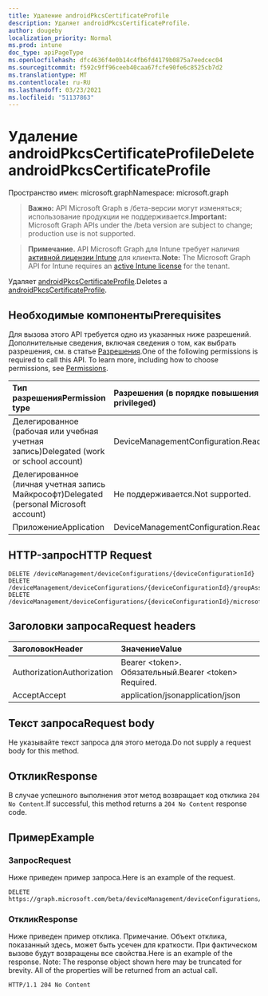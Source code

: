 ```yaml
---
title: Удаление androidPkcsCertificateProfile
description: Удаляет androidPkcsCertificateProfile.
author: dougeby
localization_priority: Normal
ms.prod: intune
doc_type: apiPageType
ms.openlocfilehash: dfc4636f4e0b14c4fb6fd4179b0875a7eedcec04
ms.sourcegitcommit: f592c9ff96ceeb40caa67fcfe90fe6c8525cb7d2
ms.translationtype: MT
ms.contentlocale: ru-RU
ms.lasthandoff: 03/23/2021
ms.locfileid: "51137863"
---
```

# <a name="delete-androidpkcscertificateprofile"></a><span data-ttu-id="6366b-103">Удаление androidPkcsCertificateProfile</span><span class="sxs-lookup"><span data-stu-id="6366b-103">Delete androidPkcsCertificateProfile</span></span>

<span data-ttu-id="6366b-104">Пространство имен: microsoft.graph</span><span class="sxs-lookup"><span data-stu-id="6366b-104">Namespace: microsoft.graph</span></span>

> <span data-ttu-id="6366b-105">**Важно:** API Microsoft Graph в /бета-версии могут изменяться; использование продукции не поддерживается.</span><span class="sxs-lookup"><span data-stu-id="6366b-105">**Important:** Microsoft Graph APIs under the /beta version are subject to change; production use is not supported.</span></span>

> <span data-ttu-id="6366b-106">**Примечание.** API Microsoft Graph для Intune требует наличия [активной лицензии Intune](https://go.microsoft.com/fwlink/?linkid=839381) для клиента.</span><span class="sxs-lookup"><span data-stu-id="6366b-106">**Note:** The Microsoft Graph API for Intune requires an [active Intune license](https://go.microsoft.com/fwlink/?linkid=839381) for the tenant.</span></span>

<span data-ttu-id="6366b-107">Удаляет [androidPkcsCertificateProfile](../resources/intune-deviceconfig-androidpkcscertificateprofile.md).</span><span class="sxs-lookup"><span data-stu-id="6366b-107">Deletes a [androidPkcsCertificateProfile](../resources/intune-deviceconfig-androidpkcscertificateprofile.md).</span></span>

## <a name="prerequisites"></a><span data-ttu-id="6366b-108">Необходимые компоненты</span><span class="sxs-lookup"><span data-stu-id="6366b-108">Prerequisites</span></span>
<span data-ttu-id="6366b-p101">Для вызова этого API требуется одно из указанных ниже разрешений. Дополнительные сведения, включая сведения о том, как выбрать разрешения, см. в статье [Разрешения](/graph/permissions-reference).</span><span class="sxs-lookup"><span data-stu-id="6366b-p101">One of the following permissions is required to call this API. To learn more, including how to choose permissions, see [Permissions](/graph/permissions-reference).</span></span>

|<span data-ttu-id="6366b-111">Тип разрешения</span><span class="sxs-lookup"><span data-stu-id="6366b-111">Permission type</span></span>|<span data-ttu-id="6366b-112">Разрешения (в порядке повышения привилегий)</span><span class="sxs-lookup"><span data-stu-id="6366b-112">Permissions (from least to most privileged)</span></span>|
|:---|:---|
|<span data-ttu-id="6366b-113">Делегированное (рабочая или учебная учетная запись)</span><span class="sxs-lookup"><span data-stu-id="6366b-113">Delegated (work or school account)</span></span>|<span data-ttu-id="6366b-114">DeviceManagementConfiguration.ReadWrite.All</span><span class="sxs-lookup"><span data-stu-id="6366b-114">DeviceManagementConfiguration.ReadWrite.All</span></span>|
|<span data-ttu-id="6366b-115">Делегированное (личная учетная запись Майкрософт)</span><span class="sxs-lookup"><span data-stu-id="6366b-115">Delegated (personal Microsoft account)</span></span>|<span data-ttu-id="6366b-116">Не поддерживается.</span><span class="sxs-lookup"><span data-stu-id="6366b-116">Not supported.</span></span>|
|<span data-ttu-id="6366b-117">Приложение</span><span class="sxs-lookup"><span data-stu-id="6366b-117">Application</span></span>|<span data-ttu-id="6366b-118">DeviceManagementConfiguration.ReadWrite.All</span><span class="sxs-lookup"><span data-stu-id="6366b-118">DeviceManagementConfiguration.ReadWrite.All</span></span>|

## <a name="http-request"></a><span data-ttu-id="6366b-119">HTTP-запрос</span><span class="sxs-lookup"><span data-stu-id="6366b-119">HTTP Request</span></span>
<!-- {
  "blockType": "ignored"
}
-->
``` http
DELETE /deviceManagement/deviceConfigurations/{deviceConfigurationId}
DELETE /deviceManagement/deviceConfigurations/{deviceConfigurationId}/groupAssignments/{deviceConfigurationGroupAssignmentId}/deviceConfiguration
DELETE /deviceManagement/deviceConfigurations/{deviceConfigurationId}/microsoft.graph.windowsDomainJoinConfiguration/networkAccessConfigurations/{deviceConfigurationId}
```

## <a name="request-headers"></a><span data-ttu-id="6366b-120">Заголовки запроса</span><span class="sxs-lookup"><span data-stu-id="6366b-120">Request headers</span></span>
|<span data-ttu-id="6366b-121">Заголовок</span><span class="sxs-lookup"><span data-stu-id="6366b-121">Header</span></span>|<span data-ttu-id="6366b-122">Значение</span><span class="sxs-lookup"><span data-stu-id="6366b-122">Value</span></span>|
|:---|:---|
|<span data-ttu-id="6366b-123">Authorization</span><span class="sxs-lookup"><span data-stu-id="6366b-123">Authorization</span></span>|<span data-ttu-id="6366b-124">Bearer &lt;token&gt;. Обязательный.</span><span class="sxs-lookup"><span data-stu-id="6366b-124">Bearer &lt;token&gt; Required.</span></span>|
|<span data-ttu-id="6366b-125">Accept</span><span class="sxs-lookup"><span data-stu-id="6366b-125">Accept</span></span>|<span data-ttu-id="6366b-126">application/json</span><span class="sxs-lookup"><span data-stu-id="6366b-126">application/json</span></span>|

## <a name="request-body"></a><span data-ttu-id="6366b-127">Текст запроса</span><span class="sxs-lookup"><span data-stu-id="6366b-127">Request body</span></span>
<span data-ttu-id="6366b-128">Не указывайте текст запроса для этого метода.</span><span class="sxs-lookup"><span data-stu-id="6366b-128">Do not supply a request body for this method.</span></span>

## <a name="response"></a><span data-ttu-id="6366b-129">Отклик</span><span class="sxs-lookup"><span data-stu-id="6366b-129">Response</span></span>
<span data-ttu-id="6366b-130">В случае успешного выполнения этот метод возвращает код отклика `204 No Content`.</span><span class="sxs-lookup"><span data-stu-id="6366b-130">If successful, this method returns a `204 No Content` response code.</span></span>

## <a name="example"></a><span data-ttu-id="6366b-131">Пример</span><span class="sxs-lookup"><span data-stu-id="6366b-131">Example</span></span>

### <a name="request"></a><span data-ttu-id="6366b-132">Запрос</span><span class="sxs-lookup"><span data-stu-id="6366b-132">Request</span></span>
<span data-ttu-id="6366b-133">Ниже приведен пример запроса.</span><span class="sxs-lookup"><span data-stu-id="6366b-133">Here is an example of the request.</span></span>
``` http
DELETE https://graph.microsoft.com/beta/deviceManagement/deviceConfigurations/{deviceConfigurationId}
```

### <a name="response"></a><span data-ttu-id="6366b-134">Отклик</span><span class="sxs-lookup"><span data-stu-id="6366b-134">Response</span></span>
<span data-ttu-id="6366b-p102">Ниже приведен пример отклика. Примечание. Объект отклика, показанный здесь, может быть усечен для краткости. При фактическом вызове будут возвращены все свойства.</span><span class="sxs-lookup"><span data-stu-id="6366b-p102">Here is an example of the response. Note: The response object shown here may be truncated for brevity. All of the properties will be returned from an actual call.</span></span>
``` http
HTTP/1.1 204 No Content
```




